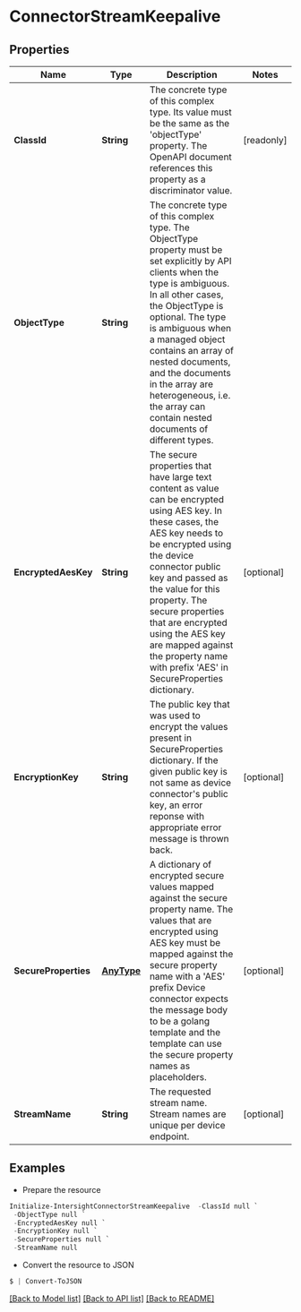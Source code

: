# ConnectorStreamKeepalive
## Properties

Name | Type | Description | Notes
------------ | ------------- | ------------- | -------------
**ClassId** | **String** | The concrete type of this complex type. Its value must be the same as the &#39;objectType&#39; property. The OpenAPI document references this property as a discriminator value. | [readonly] 
**ObjectType** | **String** | The concrete type of this complex type. The ObjectType property must be set explicitly by API clients when the type is ambiguous. In all other cases, the  ObjectType is optional.  The type is ambiguous when a managed object contains an array of nested documents, and the documents in the array are heterogeneous, i.e. the array can contain nested documents of different types. | 
**EncryptedAesKey** | **String** | The secure properties that have large text content as value can be encrypted using AES key. In these cases, the AES key needs to be encrypted using the device connector public key and passed as the value for this property. The secure properties that are encrypted using the AES key are mapped against the property name with prefix &#39;AES&#39; in SecureProperties dictionary. | [optional] 
**EncryptionKey** | **String** | The public key that was used to encrypt the values present in SecureProperties dictionary. If the given public key is not same as device connector&#39;s public key, an error reponse with appropriate error message is thrown back. | [optional] 
**SecureProperties** | [**AnyType**](.md) | A dictionary of encrypted secure values mapped against the secure property name. The values that are encrypted using AES key must be mapped against the secure property name with a &#39;AES&#39; prefix Device connector expects the message body to be a golang template and the template can use the secure property names as placeholders. | [optional] 
**StreamName** | **String** | The requested stream name. Stream names are unique per device endpoint. | [optional] 

## Examples

- Prepare the resource
```powershell
Initialize-IntersightConnectorStreamKeepalive  -ClassId null `
 -ObjectType null `
 -EncryptedAesKey null `
 -EncryptionKey null `
 -SecureProperties null `
 -StreamName null
```

- Convert the resource to JSON
```powershell
$ | Convert-ToJSON
```

[[Back to Model list]](../README.md#documentation-for-models) [[Back to API list]](../README.md#documentation-for-api-endpoints) [[Back to README]](../README.md)

